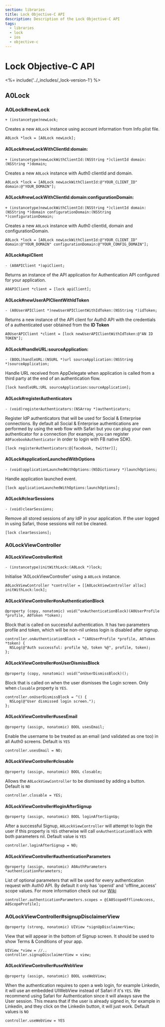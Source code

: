 ```yaml
---
section: libraries
title: Lock Objective-C API
description: Description of the Lock Objective-C API
tags:
  - libraries
  - lock
  - ios
  - objective-c
---
```

<!-- markdownlint-disable MD026 -->
# Lock Objective-C API

<%= include('../_includes/_lock-version-1') %>

## A0Lock

### A0Lock#newLock

```objc
+ (instancetype)newLock;
```

Creates a new `A0Lock` instance using account information from Info.plist file.

```objc
A0Lock *lock = [A0Lock newLock];
```

#### A0Lock#newLockWithClientId:domain:

```objc
+ (instancetype)newLockWithClientId:(NSString *)clientId domain:(NSString *)domain;
```

Creates a new `A0Lock` instance with Auth0 clientId and domain.

```objc
A0Lock *lock = [A0Lock newLockWithClientId:@"YOUR_CLIENT_ID" domain:@"YOUR_DOMAIN"];
```

#### A0Lock#newLockWithClientId:domain:configurationDomain:

```objc
+ (instancetype)newLockWithClientId:(NSString *)clientId domain:(NSString *)domain configurationDomain:(NSString *)configurationDomain;
```

Creates a new `A0Lock` instance with Auth0 clientId, domain and configurationDomain.

```objc
A0Lock *lock = [A0Lock newLockWithClientId:@"YOUR_CLIENT_ID" domain:@"YOUR_DOMAIN" configurationDomain:@"YOUR_CONFIG_DOMAIN"];
```

#### A0Lock#apiClient

```objc
- (A0APIClient *)apiClient;
```

Returns an instance of the API application for Authentication API configured for your application.

```objc
A0APIClient *client = [lock apiClient];
```

#### A0Lock#newUserAPIClientWithIdToken

```objc
- (A0UserAPIClient *)newUserAPIClientWithIdToken:(NSString *)idToken;
```

Returns a new instance of the API client for Auth0 API with the credentials of a authenticated user obtained from the **ID Token**

```objc
A0UserAPIClient *client = [lock newUserAPIClientWithIdToken:@"AN ID TOKEN"];
```

#### A0Lock#handleURL:sourceApplication:

```objc
- (BOOL)handleURL:(NSURL *)url sourceApplication:(NSString *)sourceApplication;
```

Handle URL received from AppDelegate when application is called from a third party at the end of an authentication flow.

```objc
[lock handleURL:URL sourceApplication:sourceApplication];
```

#### A0Lock#registerAuthenticators

```objc
- (void)registerAuthenticators:(NSArray *)authenticators;
```

Register IdP authenticators that will be used for Social & Enterprise connections. By default all Social & Enterprise authentications are performed by using the web flow with Safari but you can plug your own authenticator for a connection (for example, you can register `A0FacebookAuthenticator` in order to login with FB native SDK).

```objc
[lock registerAuthenticators:@[facebook, twitter]];
```

#### A0Lock#applicationLaunchedWithOptions

```objc
- (void)applicationLaunchedWithOptions:(NSDictionary *)launchOptions;
```

Handle application launched event.

```objc
[lock applicationLaunchedWithOptions:launchOptions];
```

#### A0Lock#clearSessions

```objc
- (void)clearSessions;
```

Remove all stored sessions of any IdP in your application. If the user logged in using Safari, those sessions will not be cleaned.

```objc
[lock clearSessions];
```

### A0LockViewController

#### A0LockViewController#init

```objc
- (instancetype)initWithLock:(A0Lock *)lock;
```

Initialise 'A0LockViewController' using a `A0Lock` instance.

```objc
A0LockViewController *controller = [[A0LockViewController alloc] initWithLock:lock];
```

#### A0LockViewController#onAuthenticationBlock

```objc
@property (copy, nonatomic) void(^onAuthenticationBlock)(A0UserProfile *profile, A0Token *token);
```

Block that is called on successful authentication. It has two parameters profile and token, which will be non-nil unless login is disabled after signup.

```objc
controller.onAuthenticationBlock = ^(A0UserProfile *profile, A0Token *token) {
  NSLog(@"Auth successful: profile %@, token %@", profile, token);
};
```

#### A0LockViewController#onUserDismissBlock

```objc
@property (copy, nonatomic) void(^onUserDismissBlock)();
```

Block that is called on when the user dismisses the Login screen. Only when `closable` property is `YES`.

```objc
controller.onUserDismissBlock = ^() {
  NSLog(@"User dismissed login screen.");
};
```

#### A0LockViewController#usesEmail

```objc
@property (assign, nonatomic) BOOL usesEmail;
```

Enable the username to be treated as an email (and validated as one too) in all Auth0 screens. Default is `YES`

```objc
controller.usesEmail = NO;
```

#### A0LockViewController#closable

```objc
@property (assign, nonatomic) BOOL closable;
```

Allows the `A0LockViewController` to be dismissed by adding a button. Default is `NO`

```objc
controller.closable = YES;
```

#### A0LockViewController#loginAfterSignup

```objc
@property (assign, nonatomic) BOOL loginAfterSignUp;
```

After a successful Signup, `A0LockViewController` will attempt to login the user if this property is `YES` otherwise will call `onAuthenticationBlock` with both parameters nil. Default value is `YES`

```objc
controller.loginAfterSignup = NO;
```

#### A0LockViewController#authenticationParameters

```objc
@property (assign, nonatomic) A0AuthParameters *authenticationParameters;
```

List of optional parameters that will be used for every authentication request with Auth0 API. By default it only has  'openid' and 'offline_access' scope values. For more information check out our [Wiki](/libraries/lock-ios/sending-authentication-parameters)

```objc
controller.authenticationParameters.scopes = @[A0ScopeOfflineAccess, A0ScopeProfile];
```

### A0LockViewController#signupDisclaimerView

```objc
@property (strong, nonatomic) UIView *signUpDisclaimerView;
```

View that will appear in the bottom of Signup screen. It should be used to show Terms & Conditions of your app.

```objc
UIView *view = //..
controller.signupDisclaimerView = view;
```

#### A0LockViewController#useWebView

```objc
@property (assign, nonatomic) BOOL useWebView;
```

When the authentication requires to open a web login, for example Linkedin, it will use an embedded UIWebView instead of Safari if it's `YES`. We recommend using Safari for Authentication since it will always save the User session. This means that if the user is already signed in, for example in Linkedin, and they click on the Linkedin button, it will just work. Default values is `NO`

```objc
controller.useWebView = YES
```
